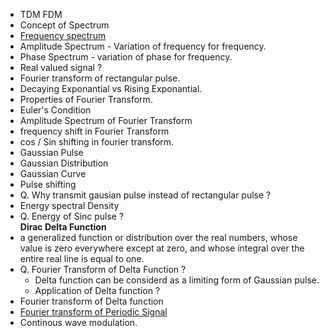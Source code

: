 - TDM FDM
- Concept of Spectrum
- [Frequency spectrum](https://www.youtube.com/watch?v=r18Gi8lSkfM) 
- Amplitude Spectrum - Variation of frequency for frequency.
- Phase Spectrum - variation of phase for frequency.
- Real valued signal ?
- Fourier transform of rectangular pulse.
- Decaying Exponantial vs Rising Exponantial.
- Properties of Fourier Transform.
- Euler's Condition
- Amplitude Spectrum of Fourier Transform
- frequency shift in Fourier Transform
- cos / Sin shifting in fourier transform.
- Gaussian Pulse
- Gaussian Distribution
- Gaussian Curve
- Pulse shifting
- Q. Why transmit gausian pulse instead of rectangular pulse ?
- Energy spectral Density
- Q. Energy of Sinc pulse ?  
**Dirac Delta Function**
- a generalized function or distribution over the real numbers, whose value is zero everywhere except at zero, and whose integral over the entire real line is equal to one.
- Q. Fourier Transform of Delta Function ?
    * Delta function can be considerd as a limiting form of Gaussian pulse.
    * Application of Delta function ?
- Fourier transform of Delta function
- [Fourier transform of Periodic Signal](FourierTransform.md)
- Continous wave modulation.






































